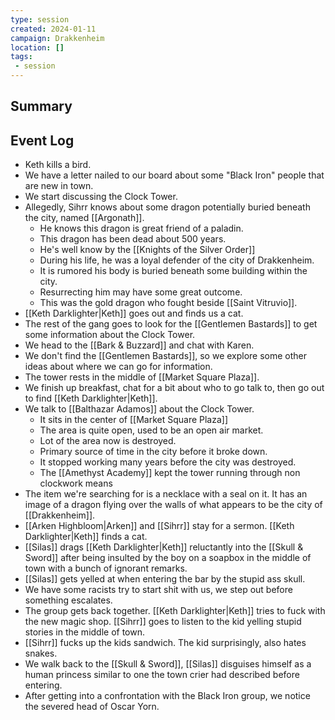 ```yaml
---
type: session
created: 2024-01-11
campaign: Drakkenheim
location: []
tags:
 - session
---
```



## Summary

## Event Log

- Keth kills a bird.
- We have a letter nailed to our board about some "Black Iron" people that are new in town.
- We start discussing the Clock Tower.
- Allegedly, Sihrr knows about some dragon potentially buried beneath the city, named [[Argonath]].
	- He knows this dragon is great friend of a paladin.
	- This dragon has been dead about 500 years.
	- He's well know by the [[Knights of the Silver Order]]
	- During his life, he was a loyal defender of the city of Drakkenheim.
	- It is rumored his body is buried beneath some building within the city.
	- Resurrecting him may have some great outcome.
	- This was the gold dragon who fought beside [[Saint Vitruvio]].
- [[Keth Darklighter|Keth]] goes out and finds us a cat.
- The rest of the gang goes to look for the [[Gentlemen Bastards]] to get some information about the Clock Tower.
- We head to the [[Bark & Buzzard]] and chat with Karen.
- We don't find the [[Gentlemen Bastards]], so we explore some other ideas about where we can go for information.
- The tower rests in the middle of [[Market Square Plaza]].
- We finish up breakfast, chat for a bit about who to go talk to, then go out to find [[Keth Darklighter|Keth]].
- We talk to [[Balthazar Adamos]] about the Clock Tower.
	- It sits in the center of [[Market Square Plaza]]
	- The area is quite open, used to be an open air market.
	- Lot of the area now is destroyed.
	- Primary source of time in the city before it broke down.
	- It stopped working many years before the city was destroyed.
	- The [[Amethyst Academy]] kept the tower running through non clockwork means
- The item we're searching for is a necklace with a seal on it. It has an image of a dragon flying over the walls of what appears to be the city of [[Drakkenheim]].
- [[Arken Highbloom|Arken]] and [[Sihrr]] stay for a sermon. [[Keth Darklighter|Keth]] finds a cat.
- [[Silas]] drags [[Keth Darklighter|Keth]] reluctantly into the [[Skull & Sword]] after being insulted by the boy on a soapbox in the middle of town with a bunch of ignorant remarks.
- [[Silas]] gets yelled at when entering the bar by the stupid ass skull.
- We have some racists try to start shit with us, we step out before something escalates.
- The group gets back together. [[Keth Darklighter|Keth]] tries to fuck with the new magic shop. [[Sihrr]] goes to listen to the kid yelling stupid stories in the middle of town.
- [[Sihrr]] fucks up the kids sandwich. The kid surprisingly, also hates snakes.
- We walk back to the [[Skull & Sword]], [[Silas]] disguises himself as a human princess similar to one the town crier had described before entering.
- After getting into a confrontation with the Black Iron group, we notice the severed head of Oscar Yorn.


